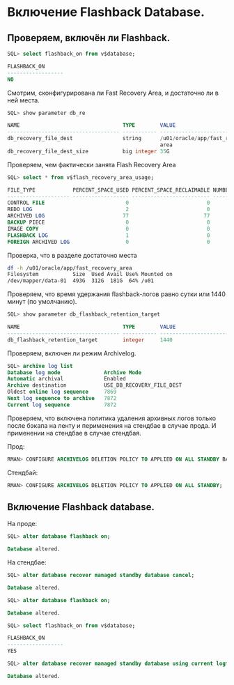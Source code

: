 # Включение Flashback Database.

## Проверяем, включён ли Flashback.

```sql
SQL> select flashback_on from v$database;

FLASHBACK_ON
------------------
NO
```

Смотрим, сконфигурирована ли Fast Recovery Area, и достаточно ли в ней места.

```sql
SQL> show parameter db_re

NAME                                 TYPE        VALUE
------------------------------------ ----------- ------------------------------
db_recovery_file_dest                string      /u01/oracle/app/fast_recovery_
                                                 area
db_recovery_file_dest_size           big integer 35G
```

Проверяем, чем фактически занята Flash Recovery Area

```sql
SQL> select * from v$flash_recovery_area_usage;

FILE_TYPE            PERCENT_SPACE_USED PERCENT_SPACE_RECLAIMABLE NUMBER_OF_FILES
-------------------- ------------------ ------------------------- ---------------
CONTROL FILE                          0                         0               0
REDO LOG                              2                         0               8
ARCHIVED LOG                         77                        77             426
BACKUP PIECE                          0                         0               0
IMAGE COPY                            0                         0               0
FLASHBACK LOG                         1                         0               2
FOREIGN ARCHIVED LOG                  0                         0               0
```

Проверка, что в разделе достаточно места

```bash
df -h /u01/oracle/app/fast_recovery_area
Filesystem           Size  Used Avail Use% Mounted on
/dev/mapper/data-01  493G  312G  181G  64% /u01
```

Проверяем, что время удержания flashback-логов равно сутки или 1440 минут (по умолчанию).

```sql
SQL> show parameter db_flashback_retention_target

NAME                                 TYPE        VALUE
------------------------------------ ----------- ------------------------------
db_flashback_retention_target        integer     1440
```

Проверяем, включен ли режим Archivelog.

```sql
SQL> archive log list
Database log mode              Archive Mode
Automatic archival             Enabled
Archive destination            USE_DB_RECOVERY_FILE_DEST
Oldest online log sequence     7869
Next log sequence to archive   7872
Current log sequence           7872
```

Проверяем, что включена политика удаления архивных логов только после бэкапа на ленту и перименения на стендбае в случае прода. И применении на стендбае в случае стендбая.

Прод:
```sql
RMAN> CONFIGURE ARCHIVELOG DELETION POLICY TO APPLIED ON ALL STANDBY BACKED UP 1 TIMES TO 'SBT_TAPE';
```

Стендбай:
```sql
RMAN> CONFIGURE ARCHIVELOG DELETION POLICY TO APPLIED ON ALL STANDBY;
```

## Включение Flashback database.

На проде:
```sql
SQL> alter database flashback on;

Database altered.
```

На стендбае:

```sql
SQL> alter database recover managed standby database cancel;

Database altered.

SQL> alter database flashback on;

Database altered.

SQL> select flashback_on from v$database;

FLASHBACK_ON
------------------
YES

SQL> alter database recover managed standby database using current logfile disconnect from session;

Database altered.
```